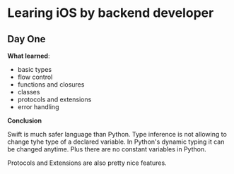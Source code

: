 # Learing iOS by backend developer

## Day One

**What learned**:
- basic types
- flow control
- functions and closures
- classes
- protocols and extensions
- error handling

**Conclusion**

Swift is much safer language than Python. Type inference is not allowing to change tyhe type of a declared variable. In Python's dynamic typing it can be changed anytime. Plus there are no constant variables in Python.

Protocols and Extensions are also pretty nice features. 
